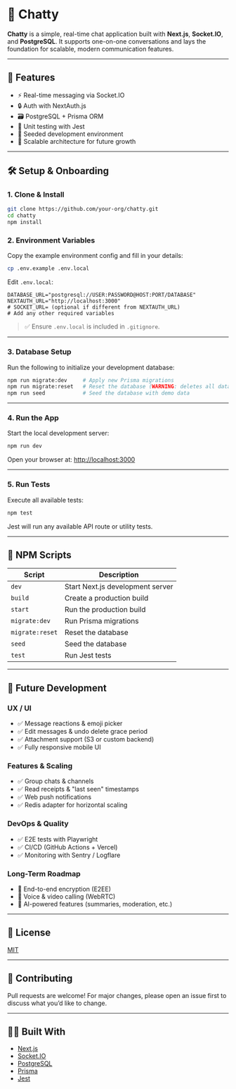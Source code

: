 # 💬 Chatty

**Chatty** is a simple, real-time chat application built with **Next.js**, **Socket.IO**, and **PostgreSQL**. It supports one-on-one conversations and lays the foundation for scalable, modern communication features.

---

## 🚀 Features

- ⚡ Real-time messaging via Socket.IO
- 🔒 Auth with NextAuth.js
- 🗃️ PostgreSQL + Prisma ORM
- 🧪 Unit testing with Jest
- 🌱 Seeded development environment
- 🔧 Scalable architecture for future growth

---

## 🛠️ Setup & Onboarding

### 1. Clone & Install

```bash
git clone https://github.com/your-org/chatty.git
cd chatty
npm install
```

### 2. Environment Variables

Copy the example environment config and fill in your details:

```bash
cp .env.example .env.local
```

Edit `.env.local`:

```env
DATABASE_URL="postgresql://USER:PASSWORD@HOST:PORT/DATABASE"
NEXTAUTH_URL="http://localhost:3000"
# SOCKET_URL= (optional if different from NEXTAUTH_URL)
# Add any other required variables
```

> ✅ Ensure `.env.local` is included in `.gitignore`.

---

### 3. Database Setup

Run the following to initialize your development database:

```bash
npm run migrate:dev     # Apply new Prisma migrations
npm run migrate:reset   # Reset the database (WARNING: deletes all data)
npm run seed            # Seed the database with demo data
```

---

### 4. Run the App

Start the local development server:

```bash
npm run dev
```

Open your browser at: [http://localhost:3000](http://localhost:3000)

---

### 5. Run Tests

Execute all available tests:

```bash
npm test
```

Jest will run any available API route or utility tests.

---

## 🧾 NPM Scripts

| Script          | Description                      |
| --------------- | -------------------------------- |
| `dev`           | Start Next.js development server |
| `build`         | Create a production build        |
| `start`         | Run the production build         |
| `migrate:dev`   | Run Prisma migrations            |
| `migrate:reset` | Reset the database               |
| `seed`          | Seed the database                |
| `test`          | Run Jest tests                   |

---

## 🧭 Future Development

### UX / UI

- ✅ Message reactions & emoji picker
- ✅ Edit messages & undo delete grace period
- ✅ Attachment support (S3 or custom backend)
- ✅ Fully responsive mobile UI

### Features & Scaling

- ✅ Group chats & channels
- ✅ Read receipts & "last seen" timestamps
- ✅ Web push notifications
- ✅ Redis adapter for horizontal scaling

### DevOps & Quality

- ✅ E2E tests with Playwright
- ✅ CI/CD (GitHub Actions + Vercel)
- ✅ Monitoring with Sentry / Logflare

### Long-Term Roadmap

- 🔐 End-to-end encryption (E2EE)
- 🎥 Voice & video calling (WebRTC)
- 🧠 AI-powered features (summaries, moderation, etc.)

---

## 📄 License

[MIT](./LICENSE)

---

## 🤝 Contributing

Pull requests are welcome! For major changes, please open an issue first to discuss what you’d like to change.

---

## 🧑‍💻 Built With

- [Next.js](https://nextjs.org/)
- [Socket.IO](https://socket.io/)
- [PostgreSQL](https://www.postgresql.org/)
- [Prisma](https://www.prisma.io/)
- [Jest](https://jestjs.io/)

